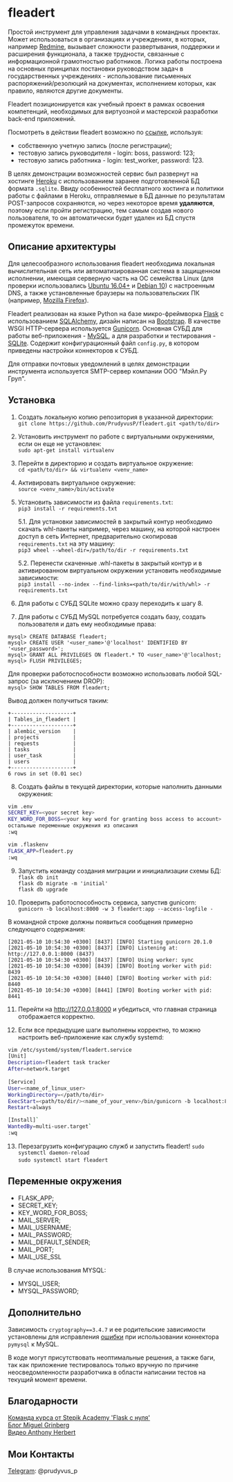 # fleadert
Простой инструмент для управления задачами в командных проектах. Может использоваться в организациях и учреждениях, в которых, например [Redmine](https://www.redmine.org/), вызывает сложности развертывания, поддержки и расширения функционала, а также трудности, связанные с информационной грамотностью работников. Логика работы построена на основных принципах постановки руководством задач в государственных учреждениях - использование письменных распоряжений/резолюций на документах, исполнением которых, как правило, являются другие документы.

Fleadert позиционируется как учебный проект в рамках освоения компетенций, необходимых для виртуозной и мастерской разработки back-end приложений. 

Посмотреть в действии fleadert возможно по [ссылке](fleadert.herokuapp.com/), используя:
* собственную учетную запись (после регистрации);
* тестовую запись руководителя - login: boss, password: 123;
* тестовую запись работника - login: test_worker, password: 123.

В целях демонстрации возможностей сервис был развернут на хостинге [Heroku](https://heroku.com) с использованием заранее подготовленной БД формата `.sqlite`. Ввиду особенностей бесплатного хостинга и политики работы с файлами в Heroku, отправляемые в БД данные по результатам POST-запросов сохраняются, но через некоторое время **удаляются**, поэтому если пройти регистрацию, тем самым создав нового пользователя, то он автоматически будет удален из БД спустя промежуток времени.

## Описание архитектуры

Для целесообразного использования fleadert необходима локальная вычислительная сеть или автоматизированная система в защищенном исполнении, имеющая серверную часть на ОС семейства Linux (для проверки использовались [Ubuntu 16.04+](https://ubuntu.com/) и [Debian 10](https://www.debian.org/)) с настроенным DNS, а также установленные браузеры на пользовательских ПК (например, [Mozilla Firefox](https://www.mozilla.org/ru/)).

Fleadert реализован на языке Python на базе микро-фреймворка [Flask](https://palletsprojects.com/p/flask/) с использованием [SQLAlchemy](https://www.sqlalchemy.org/), дизайн написан на [Bootstrap](https://getbootstrap.com/). В качестве WSGI HTTP-сервера используется [Gunicorn](https://gunicorn.org/).
Основная СУБД для работы веб-приложения - [MySQL](https://www.mysql.com/), а для разработки и тестирования - [SQLite](https://www.sqlite.org/). Содержит конфигурационный файл `config.py`, в котором приведены настройки коннекторов к СУБД.

Для отправки почтовых уведомлений в целях демонстрации инструмента используется SMTP-сервер компании ООО "Мэйл.Ру Груп".

## Установка

1. Создать локальную копию репозитория в указанной директории:  
`git clone https://github.com/PrudyvusP/fleadert.git <path/to/dir>`

2. Установить инструмент по работе с виртуальными окружениями, если он еще не установлен:  
`sudo apt-get install virtualenv`

3. Перейти в директорию и создать виртуальное окружение:  
`cd <path/to/dir> && virtualenv <venv_name>`

4. Активировать виртуальное окружение:  
`source <venv_name>/bin/activate`

5. Установить зависимости из файла `requirements.txt`:  
`pip3 install -r requirements.txt`

   5.1. Для установки зависимостей в закрытый контур необходимо скачать whl-пакеты например, через машину, на которой настроен доступ в сеть Интернет, предварительно скопировав `requirements.txt` на эту машину:  
`pip3 wheel --wheel-dir=/path/to/dir -r requirements.txt`

   5.2. Перенести скаченные .whl-пакеты в закрытый контур и в активированном виртуальном окружении установить необходимые зависимости:  
`pip3 install --no-index --find-links=<path/to/dir/with/whl> -r requirements.txt`

6. Для работы с СУБД SQLite можно сразу переходить к шагу 8. 

7. Для работы с СУБД MySQL потребуется создать базу, создать пользователя и дать ему необходимые права:  
```mysql
mysql> CREATE DATABASE fleadert;
mysql> CREATE USER '<user_name>'@'localhost' IDENTIFIED BY '<user_password>';
mysql> GRANT ALL PRIVILEGES ON fleadert.* TO <user_name>'@'localhost;
mysql> FLUSH PRIVILEGES;
```  
   Для проверки работоспособности возможно использовать любой SQL-запрос (за исключением DROP):  
 `mysql> SHOW TABLES FROM fleadert;`
 
   Вывод должен получиться таким:  
   ```
  +--------------------+  
  | Tables_in_fleadert |  
  +--------------------+  
  | alembic_version    |  
  | projects           |  
  | requests           |  
  | tasks              |  
  | user_task          |  
  | users              |  
  +--------------------+  
  6 rows in set (0.01 sec)
```

8. Создать файлы в текущей директории, которые наполнить данными окружения:  
```sh
vim .env
SECRET_KEY=<your secret key>
KEY_WORD_FOR_BOSS=<your key word for granting boss access to account>
остальные переменные окружения из описания
:wq
```
```bash
vim .flaskenv
FLASK_APP=fleadert.py
:wq
```

9. Запустить команду создания миграции и инициализации схемы БД:  
`flask db init`  
`flask db migrate -m 'initial'`  
`flask db upgrade`  

10. Проверить работоспособность сервиса, запустив gunicorn:  
`gunicorn -b localhost:8000 -w 3 fleadert:app --access-logfile -`  

   В командной строке должны появиться сообщения примерно следующего содержания:  
   ```log
   [2021-05-10 10:54:30 +0300] [8437] [INFO] Starting gunicorn 20.1.0
   [2021-05-10 10:54:30 +0300] [8437] [INFO] Listening at: http://127.0.0.1:8000 (8437)
   [2021-05-10 10:54:30 +0300] [8437] [INFO] Using worker: sync
   [2021-05-10 10:54:30 +0300] [8439] [INFO] Booting worker with pid: 8439
   [2021-05-10 10:54:30 +0300] [8440] [INFO] Booting worker with pid: 8440
   [2021-05-10 10:54:30 +0300] [8441] [INFO] Booting worker with pid: 8441
   ```

11. Перейти на http://127.0.0.1:8000 и убедиться, что главная страница отображается корректно.  

12. Если все предыдущие шаги выполнены корректно, то можно настроить веб-приложение как службу systemd:
```sh
vim /etc/systemd/system/fleadert.service
[Unit]
Description=fleadert task tracker
After=network.target
 
[Service]
User=<name_of_linux_user>
WorkingDirectory=</path/to/dir>
ExecStart=<path/to/dir/><name_of_your_venv>/bin/gunicorn -b localhost:8000 -w 3 fleadert:app --access-logfile -
Restart=always

[Install]`  
WantedBy=multi-user.target`  
:wq
```
13. Перезагрузить конфигурацию служб и запустить fleadert!
`sudo systemctl daemon-reload`  
`sudo systemctl start fleadert`  

## Переменные окружения
* FLASK_APP;
* SECRET_KEY;
* KEY_WORD_FOR_BOSS;
* MAIL_SERVER;
* MAIL_USERNAME;
* MAIL_PASSWORD;
* MAIL_DEFAULT_SENDER;
* MAIL_PORT;
* MAIL_USE_SSL

В случае использования MYSQL: 

* MYSQL_USER;
* MYSQL_PASSWORD;

## Дополнительно
Зависимость `cryptography==3.4.7` и ее родительские зависимости установлены для исправления [ошибки](https://github.com/PyMySQL/PyMySQL/issues/768) при использовании коннектора `pymysql` к MySQL.

В коде могут присутствовать неоптимальные решения, а также баги, так как приложение тестировалось только вручную по причине неосведомленности разработчика в области написании тестов на текущий момент времени.

## Благодарности
[Команда курса от Stepik Academy 'Flask с нуля'](https://academy.stepik.org/flask)  
[Блог Miguel Grinberg](https://blog.miguelgrinberg.com/index)  
[Видео Anthony Herbert](https://prettyprinted.com/)  

## Мои Контакты
[Telegram](https://web.telegram.org): @prudyvus_p
